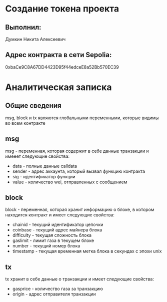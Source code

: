 # Создание токена проекта
## Выполнил:
Думкин Никита Алексеевич
## Адрес контракта в сети Sepolia:
0xbaCe9C8A67DD4423D95f44edceE8a52Bb570EC39



# Аналитическая записка
## Общие сведения
msg, block и tx являются глобальными переменными, которые видимы во всем контракте
## msg
msg - переменная, которая содержит в себе данные транзакции и имееет следующие свойства:
+ data - полные данные calldata
+ sender - адрес аккаунта, который вызвал функцию контракта
+ sig - идентификатор функции
+ value - количество wei, отправленных с сообщением
## block
block - переменная, которая хранит информацию о блоке, в котором находится контракт и имеет следующие свойства:
+ chainid - текущий идентификатор цепочки
+ coinbase - текущий адрес майнера блока
+ difficulty - текущая сложность блока
+ gaslimit - лимит газа в текущем блоке
+ number - текущий номер блока
+ timestamp - текущая временная метка блока в секундах с эпохи unix
## tx
tx хранит в себе данные о транзакции и имеет следующие свойства:
+ gasprice - количество газа за транзакцию
+ origin - адрес отправителя транзакции